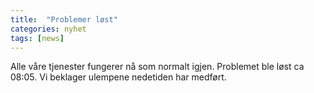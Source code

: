 ```yaml
---
title:  "Problemer løst"
categories: nyhet
tags: [news]
---
```


Alle våre tjenester fungerer nå som normalt igjen. Problemet ble løst ca 08:05. Vi beklager ulempene nedetiden har medført.  
